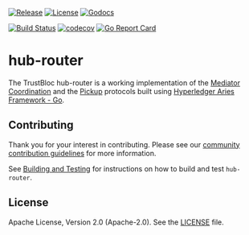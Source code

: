 [![Release](https://img.shields.io/github/release/trustbloc/hub-router.svg?style=flat-square)](https://github.com/trustbloc/hub-router/releases/latest)
[![License](https://img.shields.io/badge/License-Apache%202.0-blue.svg)](https://raw.githubusercontent.com/trustbloc/hub-router/master/LICENSE)
[![Godocs](https://img.shields.io/badge/godoc-reference-blue.svg)](https://godoc.org/github.com/trustbloc/hub-router)

[![Build Status](https://dev.azure.com/trustbloc/hub/_apis/build/status/trustbloc.hub-router?branchName=master)](https://dev.azure.com/trustbloc/hub/_build/latest?definitionId=44&branchName=master)
[![codecov](https://codecov.io/gh/trustbloc/hub-router/branch/master/graph/badge.svg)](https://codecov.io/gh/trustbloc/hub-router)
[![Go Report Card](https://goreportcard.com/badge/github.com/trustbloc/hub-router)](https://goreportcard.com/report/github.com/trustbloc/hub-router)

# hub-router
The TrustBloc hub-router is a working implementation of the
[Mediator Coordination](https://github.com/hyperledger/aries-rfcs/blob/master/features/0211-route-coordination/README.md)
and the [Pickup](https://github.com/hyperledger/aries-rfcs/blob/master/features/0212-pickup/README.md) protocols built using
[Hyperledger Aries Framework - Go](https://github.com/hyperledger/aries-framework-go/blob/master/README.md).

## Contributing
Thank you for your interest in contributing. Please see our
[community contribution guidelines](https://github.com/trustbloc/community/blob/master/CONTRIBUTING.md) for more information.

See [Building and Testing](docs/build.md) for instructions on how to build and test `hub-router`.

## License
Apache License, Version 2.0 (Apache-2.0). See the [LICENSE](LICENSE) file.
